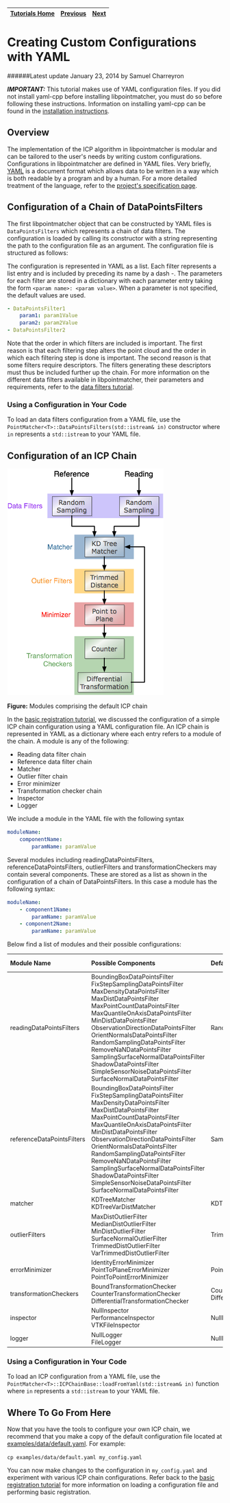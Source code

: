 | [Tutorials Home](Tutorials.md)    | [Previous](BasicRegistration.md) | [Next]() |
| ------------- |:-------------:| -----:|

# Creating Custom Configurations with YAML
######Latest update January 23, 2014 by Samuel Charreyron

***IMPORTANT:*** This tutorial makes use of YAML configuration files.  If you did not install yaml-cpp before installing libpointmatcher, you must do so before following these instructions.  Information on installing yaml-cpp can be found in the [installation instructions](Compilation.md).

## Overview
The implementation of the ICP algorithm in libpointmatcher is modular and can be tailored to the user's needs by writing custom configurations.  Configurations in libpointmatcher are defined in YAML files.  Very briefly, [YAML](http://www.yaml.org/) is a document format which allows data to be written in a way which is both readable by a program and by a human.  For a more detailed treatment of the language, refer to the [project's specification page](http://www.yaml.org/spec/1.2/spec.html).

## Configuration of a Chain of DataPointsFilters
The first libpointmatcher object that can be constructed by YAML files is `DataPointsFilters` which represents a chain of data filters.  The configuration is loaded by calling its constructor with a string representing the path to the configuration file as an argument.  The configuration file is structured as follows:

The configuration is represented in YAML as a list.  Each filter represents a list entry and is included by preceding its name by a dash -.  The parameters for each filter are stored in a dictionary with each parameter entry taking the form `<param name>: <param value>`.  When a parameter is not specified, the default values are used.

```yaml
- DataPointsFilter1
    param1: param1Value
    param2: param2Value
- DataPointsFilter2
```

Note that the order in which filters are included is important.  The first reason is that each filtering step alters the point cloud and the order in which each filtering step is done is important.  The second reason is that some filters require descriptors.  The filters generating these descriptors must thus be included further up the chain.  For more information on the different data filters available in libpointmatcher, their parameters and requirements, refer to the [data filters tutorial](Datafilters.md).

### Using a Configuration in Your Code
To load an data filters configuration from a YAML file, use the `PointMatcher<T>::DataPointsFilters(std::istream& in)` constructor where `in` represents a `std::istream` to your YAML file.

## Configuration of an ICP Chain

![default config](images/default_icp_chain.png)

**Figure:** Modules comprising the default ICP chain

In the [basic registration tutorial](BasicRegistration.md), we discussed the configuration of a simple ICP chain configuration using a YAML configuration file.  An ICP chain is represented in YAML as a dictionary where each entry refers to a module of the chain.  A module is any of the following: 

* Reading data filter chain
* Reference data filter chain
* Matcher
* Outlier filter chain
* Error minimizer
* Transformation checker chain
* Inspector
* Logger

We include a module in the YAML file with the following syntax
```yaml
moduleName: 
    componentName:
        paramName: paramValue
```

Several modules including readingDataPointsFilters, referenceDataPointsFilters, outlierFilters and transformationCheckers may contain several components.  These are stored as a list as shown in the configuration of a chain of DataPointsFilters.  In this case a module has the following syntax:
```yaml
moduleName: 
    - component1Name:
        paramName: paramValue
    - component2Name:
        paramName: paramValue
```
Below find a list of modules and their possible configurations:

| Module Name | Possible Components | Default Components | Is a List |
|:------------|:--------------------|:-------------------|:----------|
|readingDataPointsFilters| BoundingBoxDataPointsFilter <br>FixStepSamplingDataPointsFilter<br>MaxDensityDataPointsFilter <br>MaxDistDataPointsFilter <br>MaxPointCountDataPointsFilter<br>MaxQuantileOnAxisDataPointsFilter<br>MinDistDataPointsFilter<br>ObservationDirectionDataPointsFilter<br>OrientNormalsDataPointsFilter<br>RandomSamplingDataPointsFilter<br>RemoveNaNDataPointsFilter<br>SamplingSurfaceNormalDataPointsFilter<br>ShadowDataPointsFilter<br>SimpleSensorNoiseDataPointsFilter<br>SurfaceNormalDataPointsFilter | RandomSamplingDataPointsFilter | Yes |
|referenceDataPointsFilters| BoundingBoxDataPointsFilter <br>FixStepSamplingDataPointsFilter<br>MaxDensityDataPointsFilter <br>MaxDistDataPointsFilter <br>MaxPointCountDataPointsFilter<br>MaxQuantileOnAxisDataPointsFilter<br>MinDistDataPointsFilter<br>ObservationDirectionDataPointsFilter<br>OrientNormalsDataPointsFilter<br>RandomSamplingDataPointsFilter<br>RemoveNaNDataPointsFilter<br>SamplingSurfaceNormalDataPointsFilter<br>ShadowDataPointsFilter<br>SimpleSensorNoiseDataPointsFilter<br>SurfaceNormalDataPointsFilter | SamplingSurfaceNormalDataPointsFilter | Yes |
|matcher | KDTreeMatcher<br>KDTreeVarDistMatcher | KDTreeMatcher | No |
| outlierFilters | MaxDistOutlierFilter<br>MedianDistOutlierFilter<br>MinDistOutlierFilter<br>SurfaceNormalOutlierFilter<br>TrimmedDistOutlierFilter<br>VarTrimmedDistOutlierFilter | TrimmedDistOutlierFilter | Yes |
| errorMinimizer | IdentityErrorMinimizer<br>PointToPlaneErrorMinimizer<br>PointToPointErrorMinimizer | PointToPlaneErrorMinimizer | No |
| transformationCheckers | BoundTransformationChecker<br>CounterTransformationChecker<br>DifferentialTransformationChecker | CounterTransformationChecker<br>DifferentialTransformationChecker | Yes |
| inspector | NullInspector<br>PerformanceInspector<br>VTKFileInspector | NullInspector | No|
| logger | NullLogger<br>FileLogger | NullLogger | No |

### Using a Configuration in Your Code
To load an ICP configuration from a YAML file, use the `PointMatcher<T>::ICPChainBase::loadFromYaml(std::istream& in)` function where `in` represents a `std::istream` to your YAML file.

## Where To Go From Here
Now that you have the tools to configure your own ICP chain, we recommend that you make a copy of the default configuration file located at [examples/data/default.yaml](examples/data/default.yaml).  For example:

`cp examples/data/default.yaml my_config.yaml`

You can now make changes to the configuration in `my_config.yaml` and experiment with various ICP chain configurations.  Refer back to the [basic registration tutorial](BasicRegistration.md) for more information on loading a configuration file and performing basic registration. 

  